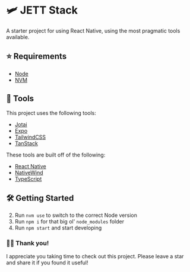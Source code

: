 # 🛩️ JETT Stack

A starter project for using React Native, using the most pragmatic tools available.

## ⭐️ Requirements

- [Node](https://nodejs.org/en/)
- [NVM](https://github.com/nvm-sh/nvm)

## 🧰 Tools

This project uses the following tools:

- [Jotai](https://jotai.org/)
- [Expo](https://expo.dev/)
- [TailwindCSS](https://tailwindcss.com/)
- [TanStack](https://tanstack.com/query/latest)

These tools are built off of the following:
- [React Native](https://reactnative.dev/)
- [NativeWind](https://www.nativewind.dev/)
- [TypeScript](https://www.typescriptlang.org/)

## 🛠 Getting Started

2. Run `nvm use` to switch to the correct Node version
3. Run `npm i` for that big ol' `node_modules` folder
4. Run `npm start` and start developing

### 👋🏻 Thank you!

I appreciate you taking time to check out this project. Please leave a star and share it if you found it useful!
